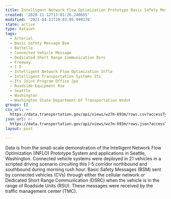 ```yaml
---
title: Intelligent Network Flow Optimization Prototype Basic Safety Messages
created: '2020-11-12T13:01:26.240655'
modified: '2021-04-21T20:03:05.999178'
state: active
type: dataset
tags:
  - Arterial
  - Basic Safety Message Bsm
  - Battelle
  - Connected Vehicle Message
  - Dedicated Short Range Communication Dsrc
  - Freeway
  - I 5
  - Intelligent Network Flow Optimization Inflo
  - Intelligent Transportation Systems Its
  - Its Joint Program Office Jpo
  - Roadside Equipment Rse
  - Seattle
  - Washington
  - Washington State Department Of Transportation Wsdot
groups: []
csv_url: >-
  https://data.transportation.gov/api/views/wz7m-693m/rows.csv?accessType=DOWNLOAD
json_url: >-
  https://data.transportation.gov/api/views/wz7m-693m/rows.json?accessType=DOWNLOAD
layout: post

---
```

Data is from the small-scale demonstration of the Intelligent Network Flow Optimization (INFLO) Prototype System and applications in Seattle, Washington. Connected vehicle systems were deployed in 21 vehicles in a scripted driving scenario circuiting this I-5 corridor northbound and southbound during morning rush hour. Basic Safety Messages (BSM) sent by connected vehicles (CVs) through either the cellular network or Dedicated Short Range Communication (DSRC) when the vehicle is in the range of Roadside Units (RSU). These messages were received by the traffic management center (TMC).
